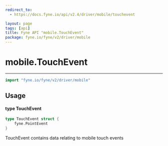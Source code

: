 ```yaml
---
redirect_to:
  - https://docs.fyne.io/api/v2.4/driver/mobile/touchevent

layout: page
tags: [api]
title: Fyne API "mobile.TouchEvent"
package: fyne.io/fyne/v2/driver/mobile
---
```

# mobile.TouchEvent
---

```go
import "fyne.io/fyne/v2/driver/mobile"
```

## Usage

#### type TouchEvent

```go
type TouchEvent struct {
	fyne.PointEvent
}
```

TouchEvent contains data relating to mobile touch events
